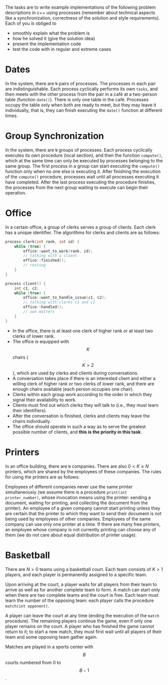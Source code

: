 The tasks are to write example implementations of the following problem descriptions in c++ using processes (remember about technical aspects like a synchronization, 
correctness of the solution and style requirements). Each of you is obliged to
- smoothly explain what the problem is
- how he solved it (give the solution idea)
- present the implementation code
- test the code with in regular and extreme cases

#  Dates

In the system, there are `N` pairs of processes. 
The processes in each pair are indistinguishable. 
Each process cyclically performs its own `tasks`, and then meets with the other process from the pair in a café at a two-person table (function `date()`). 
There is only one table in the café. Processes occupy the table only when both are ready to meet, but they may leave it individually, that is, 
they can finish executing the `date()` function at different times.

# Group Synchronization

In the system, there are `N` groups of processes. 
Each process cyclically executes its own procedure (local section), and then the function  `compute()`, 
which at the same time can only be executed by processes belonging to the same group. 
The first process in a group can start executing the `compute()` function only when no one else is executing it. 
After finishing the execution of the `compute()` procedure, 
processes wait until all processes executing it have completed. 
After the last process executing the procedure finishes, the processes from the next group waiting to execute can begin their operation.

# Office

In a certain office, a group of clerks serves a group of clients. Each clerk has a unique identifier. The algorithms for clerks and clients are as follows:
```cpp
process clerk(int rank, int id) {
    while (true) {
        office::want_to_work(rank, id);
        // talking with a client
        office::finished();
        // resting
    }
}

process client() {
    int c1, c2;
    while (true) {
        office::want_to_handle_issue(c1, c2);
        // talking with clerks c1 and c2
        office::handled();
        // own matters
    }
}
```


- In the office, there is at least one clerk of higher rank or at least two clerks of lower rank.
- The office is equipped with $$K$$ chairs ($$K > 2$$), which are used by clerks and clients during conversations.
- A conversation takes place if there is an interested client and either a willing clerk of higher rank or two clerks of lower rank, and there are enough chairs available (each person occupies one chair).
- Clerks within each group work according to the order in which they signal their availability to work.
- Clients must find out which clerks they will talk to (i.e., they must learn their identifiers).
- After the conversation is finished, clerks and clients may leave the chairs individually.
- The office should operate in such a way as to serve the greatest possible number of clients, and **this is the priority in this task**.

# Printers 

In an office building, there are `N` companies. There are also $`0 < K \le N`$ printers, which are shared by the employees of these companies. The rules for using the printers are as follows:

Employees of different companies never use the same printer simultaneously (we assume there is a procedure `print(int printer_number)`, whose invocation means using the printer: sending a document, waiting for printing, and collecting the document from the printer). An employee of a given company cannot start printing unless they are certain that the printer to which they want to send their document is not being used by employees of other companies. Employees of the same company can use only one printer at a time. If there are many free printers, an employee whose company is not currently printing can choose any of them (we do not care about equal distribution of printer usage).



# Basketball 

There are $`N > 0`$ teams using a basketball court. Each team consists of $`K > 1`$ players, and each player is permanently assigned to a specific team.

Upon arriving at the court, a player waits for all players from their team to arrive as well as for another complete team to form. A match can start only when there are two complete teams and the court is free. Each team must learn the number of the opposing team: each player calls the procedure `match(int opponent)`.

A player can leave the court at any time (ending the execution of the `match` procedure). The remaining players continue the game, even if only one player remains on the court. A player who has finished the game cannot return to it; to start a new match, they must first wait until all players of their team and some opposing team gather again.

Matches are played in a sports center with $$B$$ courts numbered from 0 to $$B - 1$$.

